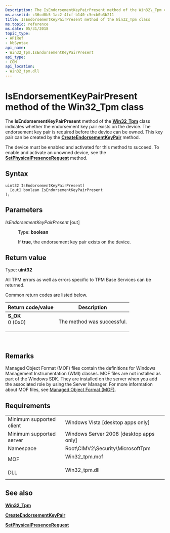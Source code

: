 ```yaml
---
Description: The IsEndorsementKeyPairPresent method of the Win32\_Tpm class indicates whether the endorsement key pair exists on the device.
ms.assetid: c36cd0b5-1ac2-4fcf-b140-c5ecb0b3b211
title: IsEndorsementKeyPairPresent method of the Win32_Tpm class
ms.topic: reference
ms.date: 05/31/2018
topic_type: 
- APIRef
- kbSyntax
api_name: 
- Win32_Tpm.IsEndorsementKeyPairPresent
api_type: 
- COM
api_location: 
- Win32_tpm.dll
---
```


# IsEndorsementKeyPairPresent method of the Win32\_Tpm class

The **IsEndorsementKeyPairPresent** method of the [**Win32\_Tpm**](win32-tpm.md) class indicates whether the endorsement key pair exists on the device. The endorsement key pair is required before the device can be owned. This key pair can be created by the [**CreateEndorsementKeyPair**](createendorsementkeypair-win32-tpm.md) method.

The device must be enabled and activated for this method to succeed. To enable and activate an unowned device, see the [**SetPhysicalPresenceRequest**](setphysicalpresencerequest-win32-tpm.md) method.

## Syntax


```mof
uint32 IsEndorsementKeyPairPresent(
  [out] boolean IsEndorsementKeyPairPresent
);
```



## Parameters

<dl> <dt>

*IsEndorsementKeyPairPresent* \[out\]
</dt> <dd>

Type: **boolean**

If **true**, the endorsement key pair exists on the device.

</dd> </dl>

## Return value

Type: **uint32**

All TPM errors as well as errors specific to TPM Base Services can be returned.

Common return codes are listed below.



| Return code/value                                                                                                                                 | Description                           |
|---------------------------------------------------------------------------------------------------------------------------------------------------|---------------------------------------|
| <dl> <dt>**S\_OK**</dt> <dt>0 (0x0)</dt> </dl> | The method was successful.<br/> |



 

## Remarks

Managed Object Format (MOF) files contain the definitions for Windows Management Instrumentation (WMI) classes. MOF files are not installed as part of the Windows SDK. They are installed on the server when you add the associated role by using the Server Manager. For more information about MOF files, see [Managed Object Format (MOF)](https://msdn.microsoft.com/library/Aa823192(v=VS.85).aspx).

## Requirements



|                                     |                                                                                           |
|-------------------------------------|-------------------------------------------------------------------------------------------|
| Minimum supported client<br/> | Windows Vista \[desktop apps only\]<br/>                                            |
| Minimum supported server<br/> | Windows Server 2008 \[desktop apps only\]<br/>                                      |
| Namespace<br/>                | Root\\CIMV2\\Security\\MicrosoftTpm<br/>                                            |
| MOF<br/>                      | <dl> <dt>Win32\_tpm.mof</dt> </dl> |
| DLL<br/>                      | <dl> <dt>Win32\_tpm.dll</dt> </dl> |



## See also

<dl> <dt>

[**Win32\_Tpm**](win32-tpm.md)
</dt> <dt>

[**CreateEndorsementKeyPair**](createendorsementkeypair-win32-tpm.md)
</dt> <dt>

[**SetPhysicalPresenceRequest**](setphysicalpresencerequest-win32-tpm.md)
</dt> </dl>

 

 




